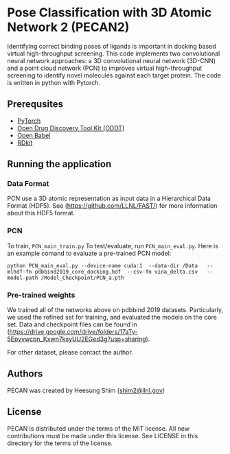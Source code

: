 # Pose Classification with 3D Atomic Network 2 (PECAN2)

Identifying correct binding poses of ligands is important in docking based virtual high-throughput screening. This code implements two convolutional neural network approaches: a 3D convolutional neural network (3D-CNN) and a point cloud network (PCN) to improves virtual high-throughput screening to identify novel molecules against each target protein. The code is written in python with Pytorch.


## Prerequsites
- [PyTorch](https://pytorch.org)
- [Open Drug Discovery Tool Kit (ODDT)](https://oddt.readthedocs.io/en/latest/)
- [Open Babel](https://openbabel.org/docs/dev/Installation/install.html)
- [RDkit](https://www.rdkit.org)


## Running the application

### Data Format
PCN use a 3D atomic representation as input data in a Hierarchical Data Format (HDF5). See (https://github.com/LLNL/FAST/) for more information about this HDF5 format.

### PCN
To train, ```PCN_main_train.py``` To test/evaluate, run ```PCN_main_eval.py```. Here is an example comand to evaluate a pre-trained PCN model:
```
python PCN_main_eval.py --device-name cuda:1  --data-dir /Data   --mlhdf-fn pdbbind2019_core_docking.hdf  --csv-fn vina_delta.csv   --model-path /Model_Checkpoint/PCN_a.pth
```
### Pre-trained weights

We trained all of the networks above on pdbbind 2019 datasets. Particularly, we used the refined set for training, and evaluated the models on the core set. Data and checkpoint files can be found in (https://drive.google.com/drive/folders/17aTy-5Epvvwcpn_Kxwn7ksyUU2EGed3g?usp=sharing).

For other dataset, please contact the author. 


## Authors

PECAN was created by Heesung Shim (shim2@llnl.gov)

## License

PECAN is distributed under the terms of the MIT license. All new contributions must be made under this license. See LICENSE in this directory for the terms of the license.
